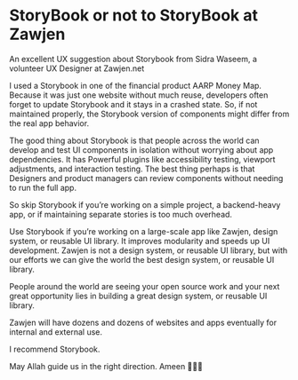 # StoryBook or not to StoryBook at Zawjen

An excellent UX suggestion about Storybook from Sidra Waseem, a volunteer UX Designer at Zawjen.net

I used a Storybook in one of the financial product AARP Money Map. Because it was just one website without much reuse, developers often forget to update Storybook and it stays in a crashed state. So, if not maintained properly, the Storybook version of components might differ from the real app behavior.

The good thing about Storybook is that people across the world can develop and test UI components in isolation without worrying about app dependencies. It has Powerful plugins like accessibility testing, viewport adjustments, and interaction testing. The best thing perhaps is that Designers and product managers can review components without needing to run the full app.

So skip Storybook if you’re working on a simple project, a backend-heavy app, or if maintaining separate stories is too much overhead.

Use Storybook if you’re working on a large-scale app like Zawjen, design system, or reusable UI library. It improves modularity and speeds up UI development. Zawjen is not a design system, or reusable UI library, but with our efforts we can give the world the best design system, or reusable UI library.

People around the world are seeing your open source work and your next great opportunity lies in building a great design system, or reusable UI library.

Zawjen will have dozens and dozens of websites and apps eventually for internal and external use.

I recommend Storybook.

May Allah guide us in the right direction. Ameen 🌿🌿🌿
